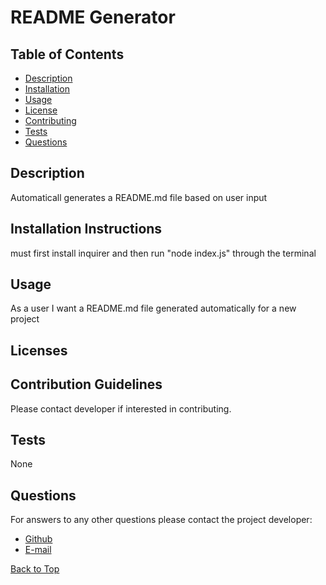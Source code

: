 # README Generator
  ## Table of Contents

  * [Description](#description)
  * [Installation](#installation_instructions)
  * [Usage](#usage)
  * [License](#license)
  * [Contributing](#contribution_guidelines)
  * [Tests](#tests)
  * [Questions](#questions)


  ## Description

  Automaticall generates a README.md file based on user input

  ## Installation Instructions

  must first install inquirer and then run "node index.js" through the terminal
  
  ## Usage

  As a user I want a README.md file generated automatically for a new project

  ## Licenses

  ## Contribution Guidelines

  Please contact developer if interested in contributing.

  ## Tests

  None
  
  ## Questions
  
  For answers to any other questions please contact the project developer:
  * [Github](https://github.com/chopsushi206)
  * [E-mail](mailto:lihua.anderson@gmail.com)


  [Back to Top](#TOP)
